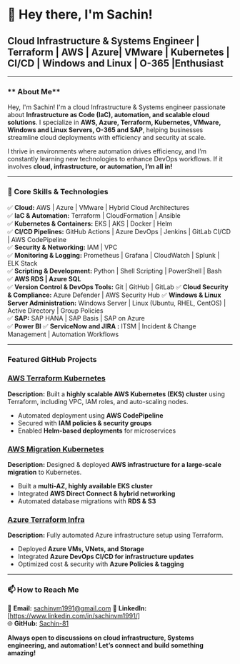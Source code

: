 # 👋 Hey there, I'm Sachin!
## Cloud Infrastructure & Systems Engineer | Terraform | AWS | Azure| VMware | Kubernetes | CI/CD | Windows and Linux | O-365 |Enthusiast

---

### ** About Me**

Hey, I'm Sachin! I'm a cloud Infrastructure & Systems engineer passionate about **Infrastructure as Code (IaC), automation, and scalable cloud solutions**. I specialize in **AWS, Azure, Terraform, Kubernetes, VMware, Windows and Linux Servers, O-365 and SAP**, helping businesses streamline cloud deployments with efficiency and security at scale. 

I thrive in environments where automation drives efficiency, and I’m constantly learning new technologies to enhance DevOps workflows. If it involves **cloud, infrastructure, or automation, I’m all in!** 

---

### **🔧 Core Skills & Technologies**
✅ **Cloud:** AWS | Azure | VMware | Hybrid Cloud Architectures  
✅ **IaC & Automation:** Terraform | CloudFormation | Ansible  
✅ **Kubernetes & Containers:** EKS | AKS | Docker | Helm  
✅ **CI/CD Pipelines:** GitHub Actions | Azure DevOps | Jenkins | GitLab CI/CD | AWS CodePipeline  
✅ **Security & Networking:** IAM | VPC  
✅ **Monitoring & Logging:** Prometheus | Grafana | CloudWatch | Splunk | ELK Stack  
✅ **Scripting & Development:** Python | Shell Scripting | PowerShell | Bash  
✅ **AWS RDS | Azure SQL**  
✅ **Version Control & DevOps Tools:** Git | GitHub | GitLab 
✅ **Cloud Security & Compliance:** Azure Defender | AWS Security Hub 
✅ **Windows & Linux Server Administration:** Windows Server | Linux (Ubuntu, RHEL, CentOS) | Active Directory | Group Policies  
✅ **SAP:** SAP HANA | SAP Basis | SAP on Azure  
✅ **Power BI**
✅ **ServiceNow and JIRA :** ITSM | Incident & Change Management | Automation Workflows  

---

### **Featured GitHub Projects**

### [AWS Terraform Kubernetes](https://github.com/Sachin-81/AWS-Terraform-Kubernetes)
**Description:** Built a **highly scalable AWS Kubernetes (EKS) cluster** using Terraform, including VPC, IAM roles, and auto-scaling nodes. 
- Automated deployment using **AWS CodePipeline**  
- Secured with **IAM policies & security groups**  
- Enabled **Helm-based deployments** for microservices  

### [AWS Migration Kubernetes](https://github.com/Sachin-81/AWS-Migration-Kubernetes)
**Description:** Designed & deployed **AWS infrastructure for a large-scale migration** to Kubernetes. 
- Built a **multi-AZ, highly available EKS cluster**  
- Integrated **AWS Direct Connect & hybrid networking**  
- Automated database migrations with **RDS & S3**  

### [Azure Terraform Infra](https://github.com/Sachin-81/Azure-Terraform-Infra)
**Description:** Fully automated Azure infrastructure setup using Terraform. 
- Deployed **Azure VMs, VNets, and Storage**  
- Integrated **Azure DevOps CI/CD for infrastructure updates**  
- Optimized cost & security with **Azure Policies & tagging**  

---

### **📫 How to Reach Me**
📩 **Email:** sachinvm1991@gmail.com
💼 **LinkedIn:** [https://www.linkedin.com/in/sachinvm1991/]  
🌐 **GitHub:** [Sachin-81](https://github.com/Sachin-81)  

 **Always open to discussions on cloud infrastructure, Systems engineering, and automation! Let’s connect and build something amazing!** 
